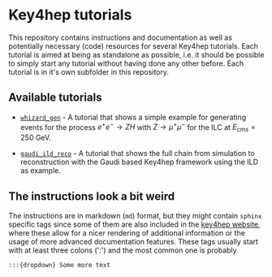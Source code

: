 # Key4hep tutorials

This repository contains instructions and documentation as well as potentially
necessary (code) resources for several Key4hep tutorials. Each tutorial is aimed
at being as standalone as possible, i.e. it should be possible to simply start
any tutorial without having done any other before. Each tutorial is in it's own
subfolder in this repository.

## Available tutorials

- [`whizard_gen`](https://github.com/key4hep/key4hep-tutorials/blob/main/whizard_gen/README.md) - A tutorial that shows a simple example
  for generating events for the process $e^+e^- \rightarrow ZH$ with $Z\rightarrow \mu^+ \mu^-$
  for the ILC at $E_{cms}=250$ GeV.

- [`gaudi_ild_reco`](https://github.com/key4hep/key4hep-tutorials/blob/main/gaudi_ild_reco/README.md) - A tutorial that shows the
  full chain from simulation to reconstruction with the Gaudi based Key4hep
  framework using the ILD as example.

## The instructions look a bit weird
The instructions are in markdown (`md`) format, but they might contain `sphinx`
specific tags since some of them are also included in the [key4hep
website](https://key4hep.github.io/key4hep-doc/tutorials/README.html), where these allow for
a nicer rendering of additional information or the usage of more advanced
documentation features. These tags usually start with at least three colons
(':') and the most common one is probably

```
:::{dropdown} Some more text
```
